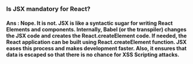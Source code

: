 ### Is JSX mandatory for React?

#### Ans : Nope. It is not. JSX is like a syntactic sugar for writing React Elements and components. Internally, Babel (or the transpiler) changes the JSX code and creates the React.createElement code. If needed, the React application can be built using React.createElement function. JSX eases this process and makes development faster. Also, it ensures that data is escaped so that there is no chance for XSS Scripting attacks.